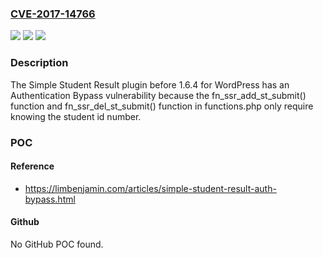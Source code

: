 ### [CVE-2017-14766](https://cve.mitre.org/cgi-bin/cvename.cgi?name=CVE-2017-14766)
![](https://img.shields.io/static/v1?label=Product&message=n%2Fa&color=blue)
![](https://img.shields.io/static/v1?label=Version&message=n%2Fa&color=blue)
![](https://img.shields.io/static/v1?label=Vulnerability&message=n%2Fa&color=brighgreen)

### Description

The Simple Student Result plugin before 1.6.4 for WordPress has an Authentication Bypass vulnerability because the fn_ssr_add_st_submit() function and fn_ssr_del_st_submit() function in functions.php only require knowing the student id number.

### POC

#### Reference
- https://limbenjamin.com/articles/simple-student-result-auth-bypass.html

#### Github
No GitHub POC found.

